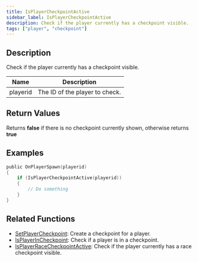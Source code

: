```yaml
---
title: IsPlayerCheckpointActive
sidebar_label: IsPlayerCheckpointActive
description: Check if the player currently has a checkpoint visible.
tags: ["player", "checkpoint"]
---
```


<VersionWarn version='omp v1.1.0.2612' />

## Description

Check if the player currently has a checkpoint visible.

| Name     | Description                    |
| -------- | ------------------------------ |
| playerid | The ID of the player to check. |

## Return Values

Returns **false** if there is no checkpoint currently shown, otherwise returns **true**

## Examples

```c
public OnPlayerSpawn(playerid)
{
    if (IsPlayerCheckpointActive(playerid))
    {
        // Do something
    }
}
```

## Related Functions

- [SetPlayerCheckpoint](SetPlayerCheckpoint): Create a checkpoint for a player.
- [IsPlayerInCheckpoint](IsPlayerInCheckpoint): Check if a player is in a checkpoint.
- [IsPlayerRaceCheckpointActive](IsPlayerRaceCheckpointActive): Check if the player currently has a race checkpoint visible.
